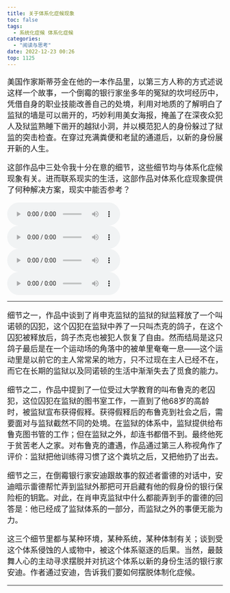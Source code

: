 ```yaml
---
title: 关于体系化症候现象
toc: false
tags:
  - 系统化症候 体系化症候
categories:
  - "阅读与思考"
date: 2022-12-23 00:26
top: 1125
---
```

<font size=4>

美国作家斯蒂芬金在他的一本作品里，以第三方人称的方式述说这样一个故事，一个倒霉的银行家坐多年的冤狱的坎坷经历中，凭借自身的职业技能改善自己的处境，利用对地质的了解明白了监狱的墙是可以凿开的，巧妙利用美女海报，掩盖了在深夜众犯人及狱监熟睡下凿开的越狱小洞，并以模范犯人的身份躲过了狱监的突击检查。在穿过充满粪便和老鼠的通道后，以新的身份展开新的人生。

这部作品中三处令我十分在意的细节，这些细节均与体系化症候现象有关。进而联系现实的生活，这部作品对体系化症现象提供了何种解决方案，现实中能否参考？

</font>

<!--more-->

<audio controls="controls" name="media" style="width:264px"  autoplay loop=true> <source src="/musics/huimengyouxian.mp3"></audio>
<audio controls="controls" name="media" style="width:264px" loop=false> <source src="/musics/lovelovelove.mp3"></audio>
<audio controls="controls" name="media" style="width:264px" loop=false> <source src="/musics/qianban.mp3"></audio>
<audio controls="controls" name="media" style="width:264px" loop=false> <source src="/musics/wish.mp3"></audio>

***

<font size=4>

细节之一，作品中谈到了肖申克监狱的监狱的狱监释放了一个叫诺顿的囚犯，这个囚犯在监狱中养了一只叫杰克的鸽子，在这个囚犯被释放后，鸽子杰克也被犯人恢复了自由。然而结局是这只鸽子最后是在一个运动场的角落中的被单里奄奄一息——这个运动里是以前它的主人常常呆的地方，只不过现在主人已经不在，而它在长期的监狱以及同诺顿的生活中渐渐失去了觅食的能力。

细节之二，作品中提到了一位受过大学教育的叫布鲁克的老囚犯，这位囚犯在监狱的图书室工作，一直到了他68岁的高龄时，被监狱宣布获得假释。获得假释后的布鲁克到社会之后，需要面对与监狱截然不同的处境。在监狱的体系中，监狱提供给布鲁克图书管的工作；但在监狱之外，却连书都借不到。最终他死于贫苦老人之家。对布鲁克的遭遇，作品通过第三人称视角作了评价：监狱把他训练得习惯了这个粪坑之后，又把他扔了出去。

细节之三，在倒霉银行家安迪跟故事的叙述者雷德的对话中，安迪暗示雷德帮忙弄到监狱外那把可开启藏有他的假身份的银行保险柜的钥匙。对此，在肖申克监狱中什么都能弄到手的雷德的回答是：他已经成了监狱体系的一部分，而监狱之外的事便无能为力。

这三个细节里都与某种环境，某种系统，某种体制有关；谈到受这个体系侵蚀的人或物中，被这个体系驱逐的后果。当然，最鼓舞人心的主动寻求摆脱并对抗这个体系以新的身份生活的银行家安迪。作者通过安迪，告诉我们要如何摆脱体制化症候。


</font>

***



